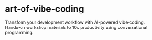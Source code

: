 # art-of-vibe-coding
Transform your development workflow with AI-powered vibe-coding. Hands-on workshop materials to 10x productivity using conversational programming.
